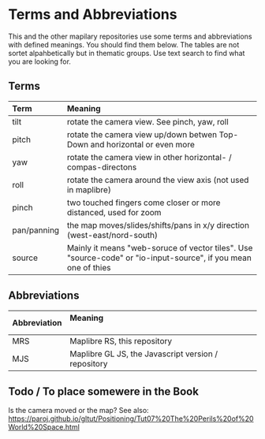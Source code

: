 # Terms and Abbreviations

This and the other mapilary repositories use some terms and abbreviations with defined meanings. You should find them below. The tables are not sortet alpahbetically but in thematic groups. Use text search to find what you are looking for.

## Terms

| Term           | Meaning                                                                    |
|:---------------|:---------------------------------------------------------------------------|
| tilt           | rotate the camera view. See pinch, yaw, roll                               |
| pitch          | rotate the camera view up/down betwen Top-Down and horizontal or even more |
| yaw            | rotate the camera view in other horizontal- / compas-directons             |
| roll           | rotate the camera around the view axis (not used in maplibre)              |
| pinch          | two touched fingers come closer or more distanced, used for zoom           |
| pan/panning    | the map moves/slides/shifts/pans in x/y direction (west-east/nord-south)   |
| source         | Mainly it means "web-soruce of vector tiles". Use "source-code" or "io-input-source", if you mean one of thies |


## Abbreviations

|Abbreviation   | Meaning                                                                                                                     |
|----------------|:----------------------------------------------------------------------------|
|MRS             | Maplibre RS, this repository                                                |
|MJS             | Maplibre GL JS, the Javascript version / repository                         |

## Todo / To place somewere in the Book

Is the camera moved or the map? See also:
https://paroj.github.io/gltut/Positioning/Tut07%20The%20Perils%20of%20World%20Space.html
